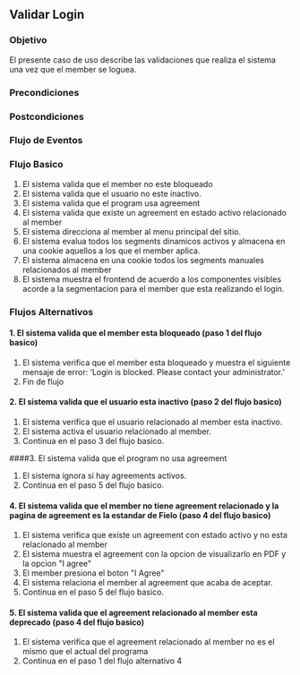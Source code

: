 ## Validar Login
### Objetivo

El presente caso de uso describe las validaciones que realiza el sistema una vez que el member se loguea.

### Precondiciones

### Postcondiciones

### Flujo de Eventos

### Flujo Basico

 1. El sistema valida que el member no este bloqueado
 2. El sistema valida que el usuario no este inactivo.
 3. El sistema valida que el program usa agreement
 4. El sistema valida que existe un agreement en estado activo relacionado al member
 5. El sistema direcciona al member al menu principal del sitio.
 6. El sistema evalua todos los segments dinamicos activos y almacena en una cookie aquellos a los que el member aplica.
 7. El sistema almacena en una cookie todos los segments manuales relacionados al member
 8. El sistema muestra el frontend de acuerdo a los componentes visibles acorde a la segmentacion para el member que esta realizando el login.

### Flujos Alternativos

#### 1. El sistema valida que el member esta bloqueado (paso 1 del flujo basico)

1. El sistema verifica que el member esta bloqueado y muestra el siguiente mensaje de error: ‘Login is blocked. Please contact your administrator.' 
2. Fin de flujo 

#### 2. El sistema valida que el usuario esta inactivo (paso 2 del flujo basico)

1. El sistema verifica que el usuario relacionado al member esta inactivo.
2. El sistema activa el usuario relacionado al member.
3. Continua en el paso 3 del flujo basico. 

####3. El sistema valida que el program no usa agreement

1. El sistema ignora si hay agreements activos.
2. Continua en el paso 5 del flujo basico.

#### 4.  El sistema valida que el member no tiene agreement relacionado y la pagina de agreement es la estandar de Fielo (paso 4 del flujo basico)

1. El sistema verifica que existe un agreement con estado activo y no esta relacionado al member
2. El sistema muestra el agreement con la opcion de visualizarlo en PDF y la opcion "I agree"
4. El member presiona el boton "I Agree"
5. El sistema relaciona el member al agreement que acaba de aceptar.
6. Continua en el paso 5 del flujo basico.

#### 5.  El sistema valida que el agreement relacionado al member esta deprecado (paso 4 del flujo basico)

1. El sistema verifica que el agreement relacionado al member no es el mismo que el actual del programa
2. Continua en el paso 1 del flujo alternativo 4

